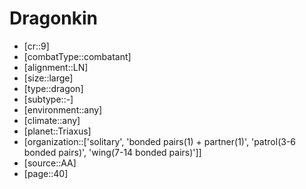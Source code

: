 
# Dragonkin

- [cr::9]
- [combatType::combatant]
- [alignment::LN]
- [size::large]
- [type::dragon]
- [subtype::-]
- [environment::any]
- [climate::any]
- [planet::Triaxus]
- [organization::['solitary', 'bonded pairs(1) + partner(1)', 'patrol(3-6 bonded pairs)', 'wing(7-14 bonded pairs)']]
- [source::AA]
- [page::40]
